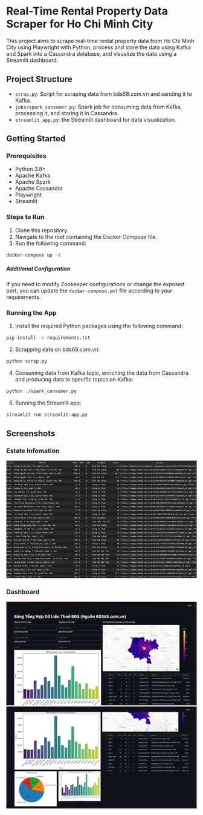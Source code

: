 # Real-Time Rental Property Data Scraper for Ho Chi Minh City

This project aims to scrape real-time rental property data from Ho Chi Minh City using Playwright with Python, process and store the data using Kafka and Spark into a Cassandra database, and visualize the data using a Streamlit dashboard.

## Project Structure

- `scrap.py`: Script for scraping data from bds68.com.vn and sending it to Kafka.
- `jobs/spark_consumer.py`: Spark job for consuming data from Kafka, processing it, and storing it in Cassandra.
- `streamlit_app.py`: the Streamlit dashboard for data visualization.

## Getting Started

### Prerequisites

- Python 3.8+
- Apache Kafka
- Apache Spark
- Apache Cassandra
- Playwright
- Streamlit
  
### Steps to Run
1. Clone this repository.
2. Navigate to the root containing the Docker Compose file.
3. Run the following command:

```bash
docker-compose up -d
```

##### Additional Configuration
If you need to modify Zookeeper configurations or change the exposed port, you can update the `docker-compose.yml` file according to your requirements.

### Running the App
1. Install the required Python packages using the following command:

```bash
pip install -r requirements.txt
```

2. Scrapping data on bds68.com.vn:

```bash
python scrap.py
```

4. Consuming data from Kafka topic, enriching the data from Cassandra and producing data to specific topics on Kafka:

```bash
python ./spark_consumer.py
```

5. Running the Streamlit app:

```bash
streamlit run streamlit-app.py
```
## Screenshots
### Estate Infomation
![cassandra.png](image/table.png)
### Dashboard
![dashboard.png](image/dashboard.png)
![dashboard2.png](image/dashboard2.png)
